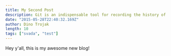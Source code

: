 ```yaml
---
title: My Second Post
description: Git is an indispensable tool for recording the history of our source code. This history increases in value the older that project gets; it is a unique archive of collaboration and hard work that describes how the project became what it is today.
date: "2015-05-28T22:40:32.169Z"
author: Dino Trojak
length: 10
tags: ["svada", "test"]
---
```


Hey y'all, this is my awesome new blog!
